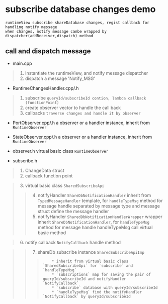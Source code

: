 # subscribe database changes demo

```
runtimeView subscribe shareDatabase changes, regist callback for handling notify message
when changes, notify message canbe wrapped by dispatcher(addReceiver,dispatch) method
```

## call and dispatch message
 * main.cpp
> 1. Instantiate the runtimeView, and notify message dispatcher
> 2. dispatch a message \'Notify_MSG\'

 * RuntimeChangesHandler.cpp/.h
> 1. subscribe `queryId/subscribeId contion, lambda callback (functionPoint)`
> 2. create observer vector to handle the call back
> 3. callbacks `traverse changes and handle it by observer`

 * PortObserver.cpp/.h
 a observer or a handler instance, inherit from `RuntimeObserver`
 * StateObserver.cpp/.h
 a observer or a handler instance, inherit from `RuntimeObserver`
 
 * observer.h
 virtual basic class `RuntimeObserver`
 
 * subscribe.h
> 1. ChangeData struct
> 2. callback function point

> 3. virtual basic class `SharedSubscribeApi`
>>  4. notifyHandler `ShareDbNotificationHandler`
       inherit from `TypedMessageHandler` template, for `handleTypeMsg` method for message handle
	   separated by message type and message struct
       define the message handler
>>  5. notifyHandler `SharedDbNotificationHandlerWrapper` wrapper
       inherit `ShareDbNotificationHandler`, for `handleTypeMsg` method for message handle
       handleTypeMsg call virtual basic method

> 6. notify callback `NotifyCallback`
     handle method

>>  7. shareDb subscribe instance `SharedSubscribeApiImp`
>>>         * inherit from virtual basic class `SharedSubscribeApi` for `subscribe` and `handleTypeMsg`
>>>         * `subscriptions` map for saving the pair of queryId/subscribeId and notifyHandler `NotifyCallback`
>>>         * `subscribe` database with queryId/subscribeId
>>>         * `handleTypeMsg` find the notifyHandler `NotifyCallback` by queryId/subscribeId
 
 
